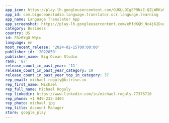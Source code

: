 ```yaml
---
app_icon: https://play-lh.googleusercontent.com/OUKLLOIgEP9NsE-QZLWRKaVBjNKVLZdEROlRKsIzbrJ40pEUlrbkWgGY9ogDNm4p6aw
app_id: com.bigoceanstudio.language.translator.ocr.language.learning
app_name: Language Translator App
app_screenshot: https://play-lh.googleusercontent.com/eMfdKQM_Nc4j62DuujSSYuJPFk7Top_LthIwNwZ0GpXpaCSKZSrgPYHEO3vFj9ZWpic
category: Business
country: US
id: F8z6YgO-Wqtu
language: en
most_recent_release: '2024-02-15T00:00:00'
publisher_id: '2022859'
publisher_name: Big Ocean Studio
rank: '87'
release_count_in_past_year: '11'
release_count_in_past_year_category: 19
release_count_in_past_year_top_in_category: 37
rep_email: michael.roguly@bitrise.io
rep_first_name: Michael
rep_full_name: Michael Roguly
rep_linkedin: https://www.linkedin.com/in/michael-roguly-77376710
rep_phone: +1 949-233-3404
rep_photo: michael.jpg
rep_title: Account Manager
store: google_play
---
```

